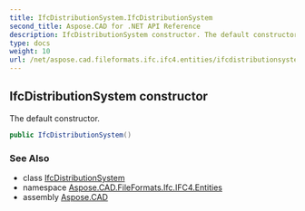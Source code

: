 ```yaml
---
title: IfcDistributionSystem.IfcDistributionSystem
second_title: Aspose.CAD for .NET API Reference
description: IfcDistributionSystem constructor. The default constructor
type: docs
weight: 10
url: /net/aspose.cad.fileformats.ifc.ifc4.entities/ifcdistributionsystem/ifcdistributionsystem/
---
```

## IfcDistributionSystem constructor

The default constructor.

```csharp
public IfcDistributionSystem()
```

### See Also

* class [IfcDistributionSystem](../)
* namespace [Aspose.CAD.FileFormats.Ifc.IFC4.Entities](../../ifcdistributionsystem/)
* assembly [Aspose.CAD](../../../)


